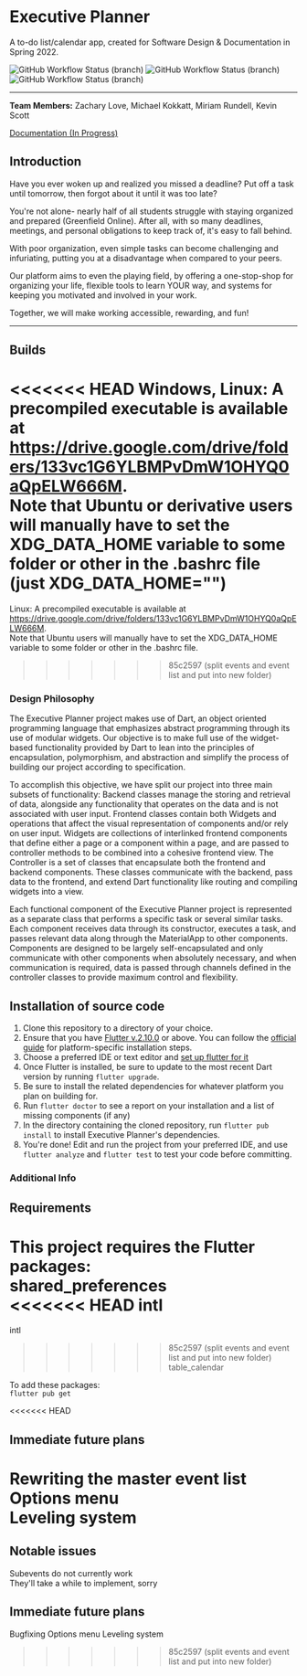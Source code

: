 # Executive Planner

A to-do list/calendar app, created for Software Design & Documentation in Spring 2022.

![GitHub Workflow Status (branch)](https://img.shields.io/github/workflow/status/delexagon/executive-planner/Executive_Planner_Tests/testing?label=Testing&style=flat-square) 
![GitHub Workflow Status (branch)](https://img.shields.io/github/workflow/status/delexagon/executive-planner/Executive_Planner_Tests/development?label=Development%20&style=flat-square)
![GitHub Workflow Status (branch)](https://img.shields.io/github/workflow/status/delexagon/executive-planner/Executive_Planner_Tests/master?label=Master&style=flat-square)


---
**Team Members:** Zachary Love, Michael Kokkatt, Miriam Rundell, Kevin Scott


[Documentation (In Progress)](https://executive-planner.readthedocs.io/en/latest/) 

## Introduction
Have you ever woken up and realized you missed a deadline? Put off a task until tomorrow, then forgot about it until it was too late?

You're not alone- nearly half of all students struggle with staying organized and prepared (Greenfield Online). After all, with so many deadlines, meetings, and personal obligations to keep track of, it's easy to fall behind.

With poor organization, even simple tasks can become challenging and infuriating, putting you at a disadvantage when compared to your peers. 

Our platform aims to even the playing field, by offering a one-stop-shop for organizing your life, flexible tools to learn YOUR way, and systems for keeping you motivated and involved in your work.

Together, we will make working accessible, rewarding, and fun!

---

## Builds

<<<<<<< HEAD
Windows, Linux: 
A precompiled executable is available at https://drive.google.com/drive/folders/133vc1G6YLBMPvDmW1OHYQ0aQpELW666M.  
Note that Ubuntu or derivative users will manually have to set the XDG_DATA_HOME variable to some folder or other in the .bashrc file (just XDG_DATA_HOME="")
=======
Linux: 
A precompiled executable is available at https://drive.google.com/drive/folders/133vc1G6YLBMPvDmW1OHYQ0aQpELW666M.  
Note that Ubuntu users will manually have to set the XDG_DATA_HOME variable to some folder or other in the .bashrc file.
>>>>>>> 85c2597 (split events and event list and put into new folder)

### Design Philosophy

The Executive Planner project makes use of Dart, an object oriented programming language that emphasizes abstract programming through its use of modular widgets. Our objective is to make full use of the widget-based functionality provided by Dart to lean into the principles of encapsulation, polymorphism, and abstraction and simplify the process of building our project according to specification.

To accomplish this objective, we have split our project into three main subsets of functionality:
Backend classes manage the storing and retrieval of data, alongside any functionality that operates on the data and is not associated with user input.
Frontend classes contain both Widgets and operations that affect the visual representation of components and/or rely on user input.
Widgets are collections of interlinked frontend components that define either a page or a component within a page, and are passed to controller methods to be combined into a cohesive frontend view.
The Controller is a set of classes that encapsulate both the frontend and backend components. These classes communicate with the backend, pass data to the frontend, and extend Dart functionality like routing and compiling widgets into a view.

Each functional component of the Executive Planner project is represented as a separate class that performs a specific task or several similar tasks. Each component receives data through its constructor, executes a task, and passes relevant data along through the MaterialApp to other components. Components are designed to be largely self-encapsulated and only communicate with other components when absolutely necessary, and when communication is required, data is passed through channels defined in the controller classes to provide maximum control and flexibility.


## Installation of source code

1. Clone this repository to a directory of your choice.
2. Ensure that you have [Flutter v.2.10.0](https://flutter.dev/) or above. You can follow the [official guide](https://docs.flutter.dev/get-started/install) for platform-specific installation steps.
3. Choose a preferred IDE or text editor and [set up flutter for it](https://docs.flutter.dev/get-started/editor)
4. Once Flutter is installed, be sure to update to the most recent Dart version by running `flutter upgrade`.
5. Be sure to install the related dependencies for whatever platform you plan on building for.
6. Run `flutter doctor` to see a report on your installation and a list of missing components (if any)
7. In the directory containing the cloned repository, run `flutter pub install` to install Executive Planner's dependencies.
8. You're done! Edit and run the project from your preferred IDE, and use `flutter analyze` and `flutter test` to test your code before committing.


### Additional Info

## Requirements

This project requires the Flutter packages:    
shared_preferences  
<<<<<<< HEAD
intl  
=======
intl
>>>>>>> 85c2597 (split events and event list and put into new folder)
table_calendar

To add these packages:  
`flutter pub get`

<<<<<<< HEAD
## Immediate future plans  
Rewriting the master event list  
Options menu  
Leveling system  
=======
## Notable issues  
Subevents do not currently work  
They'll take a while to implement, sorry

## Immediate future plans  
Bugfixing
Options menu
Leveling system
>>>>>>> 85c2597 (split events and event list and put into new folder)

